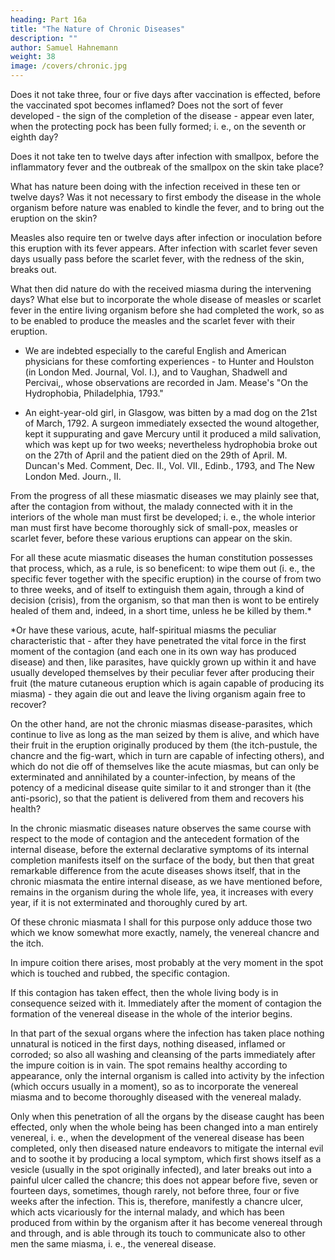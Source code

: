 ```yaml
---
heading: Part 16a
title: "The Nature of Chronic Diseases"
description: ""
author: Samuel Hahnemann
weight: 38
image: /covers/chronic.jpg
---
```



Does it not take three, four or five days after vaccination is effected, before the vaccinated spot becomes inflamed? Does not the sort of fever developed - the sign of the completion of the disease - appear even later, when the protecting pock has been fully formed; i. e., on the seventh or eighth day?

Does it not take ten to twelve days after infection with smallpox, before the inflammatory fever and the outbreak of the smallpox on the skin take place?

What has nature been doing with the infection received in these ten or twelve days? Was it not necessary to first embody the disease in the whole organism before nature was enabled to kindle the fever, and to bring out the eruption on the skin?

Measles also require ten or twelve days after infection or inoculation before this eruption with its fever appears. After infection with scarlet fever seven days usually pass before the scarlet fever, with the redness of the skin, breaks out.

What then did nature do with the received miasma during the intervening days? What else but to incorporate the whole disease of measles or scarlet fever in the entire living organism before she had completed the work, so as to be enabled to produce the measles and the scarlet fever with their eruption.

* We are indebted especially to the careful English and American physicians for these comforting experiences - to Hunter and Houlston (in London Med. Journal, Vol. I.), and to Vaughan, Shadwell and Percivai,, whose observations are recorded in Jam. Mease's "On the Hydrophobia, Philadelphia, 1793."

+ An eight-year-old girl, in Glasgow, was bitten by a mad dog on the 21st of March, 1792. A surgeon immediately exsected the wound altogether, kept it suppurating and gave Mercury until it produced a mild salivation, which was kept up for two weeks; nevertheless hydrophobia broke out on the 27th of April and the patient died on the 29th of April. M. Duncan's Med. Comment, Dec. II., Vol. VII., Edinb., 1793, and The New London Med. Journ., II.

From the progress of all these miasmatic diseases we may plainly see that, after the contagion from without, the malady connected with it in the interiors of the whole man must first be developed; i. e., the whole interior man must first have become thoroughly sick of small-pox, measles or scarlet fever, before these various eruptions can appear on the skin.

For all these acute miasmatic diseases the human constitution possesses that process, which, as a rule, is so beneficent: to wipe them out (i. e., the specific fever together with the specific eruption) in the course of from two to three weeks, and of itself to extinguish them again, through a kind of decision (crisis), from the organism, so that man then is wont to be entirely healed of them and, indeed, in a short time, unless he be killed by them.*

*Or have these various, acute, half-spiritual miasms the peculiar characteristic that - after they have penetrated the vital force in the first moment of the contagion (and each one in its own way has produced disease) and then, like parasites, have quickly grown up within it and have usually developed themselves by their peculiar fever after producing their fruit (the mature cutaneous eruption which is again capable of producing its miasma) - they again die out and leave the living organism again free to recover?

On the other hand, are not the chronic miasmas disease-parasites, which continue to live as long as the man seized by them is alive, and which have their fruit in the eruption originally produced by them (the itch-pustule, the chancre and the fig-wart, which in turn are capable of infecting others), and which do not die off of themselves like the acute miasmas, but can only be exterminated and annihilated by a counter-infection, by means of the potency of a medicinal disease quite similar to it and stronger than it (the anti-psoric), so that the patient is delivered from them and recovers his health?

In the chronic miasmatic diseases nature observes the same course with respect to the mode of contagion and the antecedent formation of the internal disease, before the external declarative symptoms of its internal completion manifests itself on the surface of the body, but then that great remarkable difference from the acute diseases shows itself, that in the chronic miasmata the entire internal disease, as we have mentioned before, remains in the organism during the whole life, yea, it increases with every year, if it is not exterminated and thoroughly cured by art.

Of these chronic miasmata I shall for this purpose only adduce those two which we know somewhat more exactly, namely, the venereal chancre and the itch.

In impure coition there arises, most probably at the very moment in the spot which is touched and rubbed, the specific contagion.

If this contagion has taken effect, then the whole living body is in consequence seized with it. Immediately after the moment of contagion the formation of the venereal disease in the whole of the interior begins.

In that part of the sexual organs where the infection has taken place nothing unnatural is noticed in the first days, nothing diseased, inflamed or corroded; so also all washing and cleansing of the parts immediately after the impure coition is in vain. The spot remains healthy according to appearance, only the internal organism is called into activity by the infection (which occurs usually in a moment), so as to incorporate the venereal miasma and to become thoroughly diseased with the venereal malady.

Only when this penetration of all the organs by the disease caught has been effected, only when the whole being has been changed into a man entirely venereal, i. e., when the development of the venereal disease has been completed, only then diseased nature endeavors to mitigate the internal evil and to soothe it by producing a local symptom, which first shows itself as a vesicle (usually in the spot originally infected), and later breaks out into a painful ulcer called the chancre; this does not appear before five, seven or fourteen days, sometimes, though rarely, not before three, four or five weeks after the infection. This is, therefore, manifestly a chancre ulcer, which acts vicariously for the internal malady, and which has been produced from within by the organism after it has become venereal through and through, and is able through its touch to communicate also to other men the same miasma, i. e., the venereal disease.

